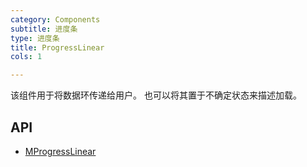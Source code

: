 ```yaml
---
category: Components
subtitle: 进度条
type: 进度条
title: ProgressLinear
cols: 1

---
```


该组件用于将数据环传递给用户。 也可以将其置于不确定状态来描述加载。

## API

- [MProgressLinear](/docs/api/MProgressLinear)